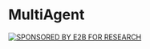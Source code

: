 # MultiAgent

[![SPONSORED BY E2B FOR RESEARCH](https://img.shields.io/badge/SPONSORED%20BY-E2B%20FOR%20RESEARCH-ff8800?style=for-the-badge)](https://e2b.dev/research)
